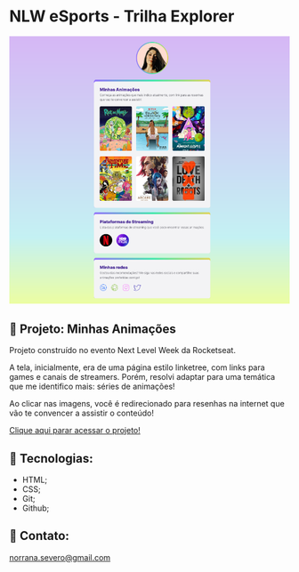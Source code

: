 # NLW eSports - Trilha Explorer

![preview](./.github/preview.jpg)

## 🚀 Projeto: Minhas Animações

Projeto construído no evento Next Level Week da Rocketseat.

A tela, inicialmente, era de uma página estilo linketree, com links para games e canais de streamers. Porém, resolvi adaptar para uma temática que me identifico mais: séries de animações!

Ao clicar nas imagens, você é redirecionado para resenhas na internet que vão te convencer a assistir o conteúdo!

[Clique aqui parar acessar o projeto!](https://norrana.github.io/nlw-myanimations-explorer/)

## 🔨 Tecnologias:

* HTML;
* CSS;
* Git;
* Github;

## 📧 Contato:

norrana.severo@gmail.com

